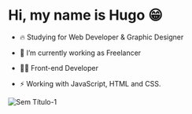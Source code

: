 <h1> Hi, my name is Hugo 😁 </h1>

+ 🔥 Studying for Web Developer & Graphic Designer

+ 🔭 I’m currently working as Freelancer

+ 👨‍💻 Front-end Developer

+ ⚡ Working with JavaScript, HTML and CSS.

![Sem Título-1](https://user-images.githubusercontent.com/128742054/228682508-7a9f6b14-8b69-49e0-9f59-e434666136f3.jpg)


